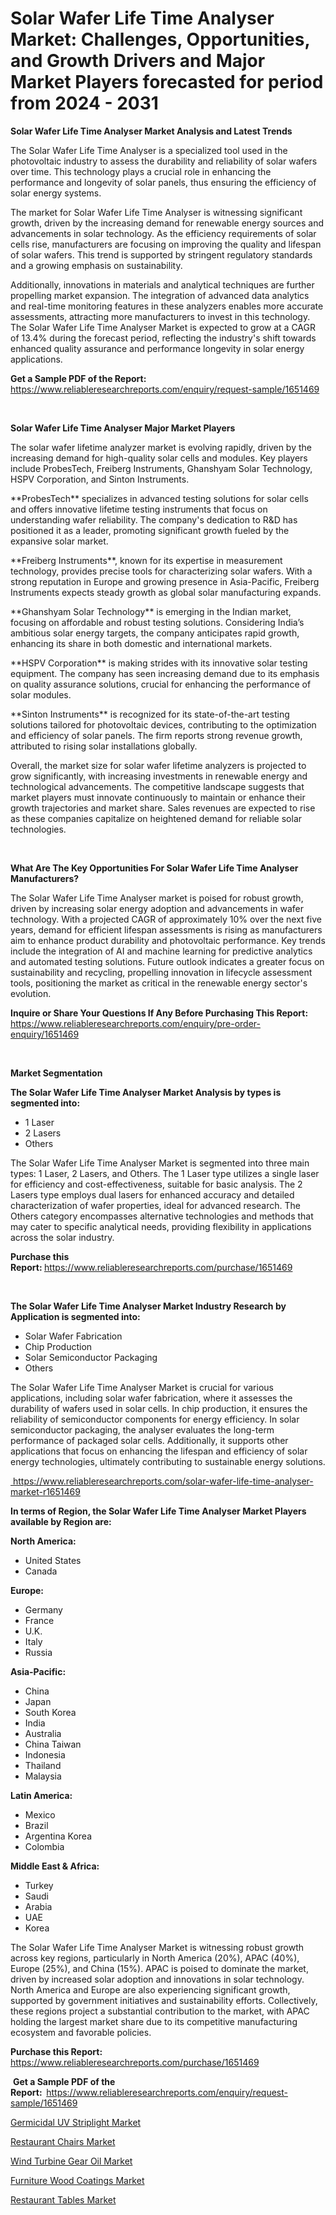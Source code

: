 <p><h1>Solar Wafer Life Time Analyser Market: Challenges, Opportunities, and Growth Drivers and Major Market Players forecasted for period from 2024 - 2031</h1></p><p><strong>Solar Wafer Life Time Analyser Market Analysis and Latest Trends</strong></p>
<p><p>The Solar Wafer Life Time Analyser is a specialized tool used in the photovoltaic industry to assess the durability and reliability of solar wafers over time. This technology plays a crucial role in enhancing the performance and longevity of solar panels, thus ensuring the efficiency of solar energy systems. </p><p>The market for Solar Wafer Life Time Analyser is witnessing significant growth, driven by the increasing demand for renewable energy sources and advancements in solar technology. As the efficiency requirements of solar cells rise, manufacturers are focusing on improving the quality and lifespan of solar wafers. This trend is supported by stringent regulatory standards and a growing emphasis on sustainability. </p><p>Additionally, innovations in materials and analytical techniques are further propelling market expansion. The integration of advanced data analytics and real-time monitoring features in these analyzers enables more accurate assessments, attracting more manufacturers to invest in this technology. The Solar Wafer Life Time Analyser Market is expected to grow at a CAGR of 13.4% during the forecast period, reflecting the industry's shift towards enhanced quality assurance and performance longevity in solar energy applications.</p></p>
<p><strong>Get a Sample PDF of the Report:&nbsp;</strong> <a href="https://www.reliableresearchreports.com/enquiry/request-sample/1651469?utm_campaign=36&utm_medium=2&utm_source=Github&utm_content=ia&utm_term=26092024&utm_id=solar-wafer-life-time-analyser">https://www.reliableresearchreports.com/enquiry/request-sample/1651469</a></p>
<p>&nbsp;</p>
<p><strong>Solar Wafer Life Time Analyser Major Market Players</strong></p>
<p><p>The solar wafer lifetime analyzer market is evolving rapidly, driven by the increasing demand for high-quality solar cells and modules. Key players include ProbesTech, Freiberg Instruments, Ghanshyam Solar Technology, HSPV Corporation, and Sinton Instruments.</p><p>**ProbesTech** specializes in advanced testing solutions for solar cells and offers innovative lifetime testing instruments that focus on understanding wafer reliability. The company's dedication to R&D has positioned it as a leader, promoting significant growth fueled by the expansive solar market.</p><p>**Freiberg Instruments**, known for its expertise in measurement technology, provides precise tools for characterizing solar wafers. With a strong reputation in Europe and growing presence in Asia-Pacific, Freiberg Instruments expects steady growth as global solar manufacturing expands.</p><p>**Ghanshyam Solar Technology** is emerging in the Indian market, focusing on affordable and robust testing solutions. Considering India’s ambitious solar energy targets, the company anticipates rapid growth, enhancing its share in both domestic and international markets.</p><p>**HSPV Corporation** is making strides with its innovative solar testing equipment. The company has seen increasing demand due to its emphasis on quality assurance solutions, crucial for enhancing the performance of solar modules.</p><p>**Sinton Instruments** is recognized for its state-of-the-art testing solutions tailored for photovoltaic devices, contributing to the optimization and efficiency of solar panels. The firm reports strong revenue growth, attributed to rising solar installations globally.</p><p>Overall, the market size for solar wafer lifetime analyzers is projected to grow significantly, with increasing investments in renewable energy and technological advancements. The competitive landscape suggests that market players must innovate continuously to maintain or enhance their growth trajectories and market share. Sales revenues are expected to rise as these companies capitalize on heightened demand for reliable solar technologies.</p></p>
<p>&nbsp;</p>
<p><strong>What Are The Key Opportunities For Solar Wafer Life Time Analyser Manufacturers?</strong></p>
<p><p>The Solar Wafer Life Time Analyser market is poised for robust growth, driven by increasing solar energy adoption and advancements in wafer technology. With a projected CAGR of approximately 10% over the next five years, demand for efficient lifespan assessments is rising as manufacturers aim to enhance product durability and photovoltaic performance. Key trends include the integration of AI and machine learning for predictive analytics and automated testing solutions. Future outlook indicates a greater focus on sustainability and recycling, propelling innovation in lifecycle assessment tools, positioning the market as critical in the renewable energy sector's evolution.</p></p>
<p><strong>Inquire or Share Your Questions If Any Before Purchasing This Report:</strong> <a href="https://www.reliableresearchreports.com/enquiry/pre-order-enquiry/1651469?utm_campaign=36&utm_medium=2&utm_source=Github&utm_content=ia&utm_term=26092024&utm_id=solar-wafer-life-time-analyser">https://www.reliableresearchreports.com/enquiry/pre-order-enquiry/1651469</a></p>
<p>&nbsp;</p>
<p><strong>Market Segmentation</strong></p>
<p><strong>The Solar Wafer Life Time Analyser Market Analysis by types is segmented into:</strong></p>
<p><ul><li>1 Laser</li><li>2 Lasers</li><li>Others</li></ul></p>
<p><p>The Solar Wafer Life Time Analyser Market is segmented into three main types: 1 Laser, 2 Lasers, and Others. The 1 Laser type utilizes a single laser for efficiency and cost-effectiveness, suitable for basic analysis. The 2 Lasers type employs dual lasers for enhanced accuracy and detailed characterization of wafer properties, ideal for advanced research. The Others category encompasses alternative technologies and methods that may cater to specific analytical needs, providing flexibility in applications across the solar industry.</p></p>
<p><strong>Purchase this Report:&nbsp;</strong><a href="https://www.reliableresearchreports.com/purchase/1651469?utm_campaign=36&utm_medium=2&utm_source=Github&utm_content=ia&utm_term=26092024&utm_id=solar-wafer-life-time-analyser">https://www.reliableresearchreports.com/purchase/1651469</a></p>
<p>&nbsp;</p>
<p><strong>The Solar Wafer Life Time Analyser Market Industry Research by Application is segmented into:</strong></p>
<p><ul><li>Solar Wafer Fabrication</li><li>Chip Production</li><li>Solar Semiconductor Packaging</li><li>Others</li></ul></p>
<p><p>The Solar Wafer Life Time Analyser Market is crucial for various applications, including solar wafer fabrication, where it assesses the durability of wafers used in solar cells. In chip production, it ensures the reliability of semiconductor components for energy efficiency. In solar semiconductor packaging, the analyser evaluates the long-term performance of packaged solar cells. Additionally, it supports other applications that focus on enhancing the lifespan and efficiency of solar energy technologies, ultimately contributing to sustainable energy solutions.</p></p>
<p><a href="https://www.reliableresearchreports.com/solar-wafer-life-time-analyser-market-r1651469?utm_campaign=36&utm_medium=2&utm_source=Github&utm_content=ia&utm_term=26092024&utm_id=solar-wafer-life-time-analyser">&nbsp;https://www.reliableresearchreports.com/solar-wafer-life-time-analyser-market-r1651469</a></p>
<p><strong>In terms of Region, the Solar Wafer Life Time Analyser Market Players available by Region are:</strong></p>
<p>
    <p> <strong> North America: </strong>
        <ul>
            <li>United States</li>
            <li>Canada</li>
        </ul>
        </p> 
    <p> <strong> Europe: </strong>
        <ul>
            <li>Germany</li>
            <li>France</li>
            <li>U.K.</li>
            <li>Italy</li>
            <li>Russia</li>
        </ul>
        </p> 
    <p> <strong> Asia-Pacific: </strong>
        <ul>
            <li>China</li>
            <li>Japan</li>
            <li>South Korea</li>
            <li>India</li>
            <li>Australia</li>
            <li>China Taiwan</li>
            <li>Indonesia</li>
            <li>Thailand</li>
            <li>Malaysia</li>
        </ul>
        </p> 
    <p> <strong> Latin America: </strong>
        <ul>
            <li>Mexico</li>
            <li>Brazil</li>
            <li>Argentina Korea</li>
            <li>Colombia</li>
        </ul>
        </p> 
    <p> <strong> Middle East & Africa: </strong>
        <ul>
            <li>Turkey</li>
            <li>Saudi</li>
            <li>Arabia</li>
            <li>UAE</li>
            <li>Korea</li>
        </ul>
    </p>
    </p>
<p><p>The Solar Wafer Life Time Analyser Market is witnessing robust growth across key regions, particularly in North America (20%), APAC (40%), Europe (25%), and China (15%). APAC is poised to dominate the market, driven by increased solar adoption and innovations in solar technology. North America and Europe are also experiencing significant growth, supported by government initiatives and sustainability efforts. Collectively, these regions project a substantial contribution to the market, with APAC holding the largest market share due to its competitive manufacturing ecosystem and favorable policies.</p></p>
<p><strong>Purchase this Report: </strong><a href="https://www.reliableresearchreports.com/purchase/1651469?utm_campaign=36&utm_medium=2&utm_source=Github&utm_content=ia&utm_term=26092024&utm_id=solar-wafer-life-time-analyser">https://www.reliableresearchreports.com/purchase/1651469</a></p>
<p>&nbsp;<strong>Get a Sample PDF of the Report:&nbsp;&nbsp;</strong><a href="https://www.reliableresearchreports.com/enquiry/request-sample/1651469?utm_campaign=36&utm_medium=2&utm_source=Github&utm_content=ia&utm_term=26092024&utm_id=solar-wafer-life-time-analyser">https://www.reliableresearchreports.com/enquiry/request-sample/1651469</a></p>
<p><strong></strong></p>
<p><p><a href="https://github.com/MatthewHernandez403/Market-Research-Report-List-1/blob/main/germicidal-uv-striplight-market.md?utm_campaign=36&utm_medium=2&utm_source=Github&utm_content=ia&utm_term=26092024&utm_id=solar-wafer-life-time-analyser">Germicidal UV Striplight Market</a></p><p><a href="https://issuu.com/reportprime-2/docs/restaurant-chairs-market-size-2030._8d5edbe66f7e32?utm_campaign=36&utm_medium=2&utm_source=Github&utm_content=ia&utm_term=26092024&utm_id=solar-wafer-life-time-analyser">Restaurant Chairs Market</a></p><p><a href="https://www.linkedin.com/pulse/market-forecasting-change-global-wind-turbine-gear-oil-dynamics-x7wec?utm_campaign=36&utm_medium=2&utm_source=Github&utm_content=ia&utm_term=26092024&utm_id=solar-wafer-life-time-analyser">Wind Turbine Gear Oil Market</a></p><p><a href="https://www.linkedin.com/pulse/what-factors-influence-furniture-wood-coatings-market-coming-rd74c?utm_campaign=36&utm_medium=2&utm_source=Github&utm_content=ia&utm_term=26092024&utm_id=solar-wafer-life-time-analyser">Furniture Wood Coatings Market</a></p><p><a href="https://issuu.com/reportprime-2/docs/restaurant-tables-market-size-2030._44610b4d1cf174?utm_campaign=36&utm_medium=2&utm_source=Github&utm_content=ia&utm_term=26092024&utm_id=solar-wafer-life-time-analyser">Restaurant Tables Market</a></p></p>